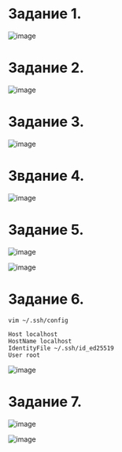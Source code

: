 Задание 1.
==================

![image](https://user-images.githubusercontent.com/60341565/144804744-4c4355c4-b123-4573-a785-199e16da8d40.png)

Задание 2.
=================

![image](https://user-images.githubusercontent.com/60341565/144806136-5889804f-1b0c-4d69-aeba-0f3727455e73.png)

Задание 3.
=================

![image](https://user-images.githubusercontent.com/60341565/145363489-c0d2f518-e4f1-4571-87f2-8709a22eb110.png)


Звдание 4.
=================

![image](https://user-images.githubusercontent.com/60341565/144826796-b33da908-3603-4153-86ca-baed7669e60f.png)

Задание 5.
==================

![image](https://user-images.githubusercontent.com/60341565/145365590-91c80843-66cf-4aee-8f9c-d7b6f484f844.png)

![image](https://user-images.githubusercontent.com/60341565/145369856-db8b60d4-38f0-4bd7-ae61-427fbfc7107c.png)


Задание 6.
=================

    vim ~/.ssh/config

    Host localhost
    HostName localhost
    IdentityFile ~/.ssh/id_ed25519
    User root

![image](https://user-images.githubusercontent.com/60341565/145395015-a0101fc1-6144-4bbc-9783-6b49de69b374.png)


Задание 7.
=================

![image](https://user-images.githubusercontent.com/60341565/145357474-109a909f-ecf4-4de1-91e4-44dabe491305.png)

![image](https://user-images.githubusercontent.com/60341565/145557783-46539750-f1a2-4473-bd01-6e8c663f3e0d.png)


